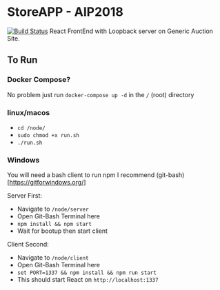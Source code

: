 # StoreAPP - AIP2018
[![Build Status](https://travis-ci.org/gta191977649/aip-project-2018-spring.svg?branch=master)](https://travis-ci.org/gta191977649/aip-project-2018-spring)
React FrontEnd with Loopback server on Generic Auction Site.

## To Run
### Docker Compose? 
No problem just run `docker-compose up -d` in the `/` (root) directory

### linux/macos

- `cd /node/`
- `sudo chmod +x run.sh`
- `./run.sh`


### Windows
You will need a bash client to run npm I recommend (git-bash)[https://gitforwindows.org/]

Server First:
- Navigate to `/node/server`
- Open Git-Bash Terminal here
- `npm install && npm start`
- Wait for bootup then start client

Client Second:
- Navigate to `/node/client`
- Open Git-Bash Terminal here
- `set PORT=1337 && npm install && npm run start`
- This should start React on `http://localhost:1337`
